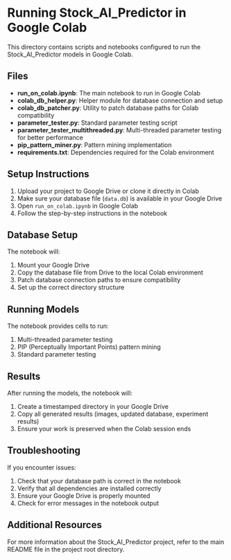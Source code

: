# Running Stock_AI_Predictor in Google Colab

This directory contains scripts and notebooks configured to run the Stock_AI_Predictor models in Google Colab.

## Files

- **run_on_colab.ipynb**: The main notebook to run in Google Colab
- **colab_db_helper.py**: Helper module for database connection and setup
- **colab_db_patcher.py**: Utility to patch database paths for Colab compatibility
- **parameter_tester.py**: Standard parameter testing script
- **parameter_tester_multithreaded.py**: Multi-threaded parameter testing for better performance
- **pip_pattern_miner.py**: Pattern mining implementation
- **requirements.txt**: Dependencies required for the Colab environment

## Setup Instructions

1. Upload your project to Google Drive or clone it directly in Colab
2. Make sure your database file (`data.db`) is available in your Google Drive
3. Open `run_on_colab.ipynb` in Google Colab
4. Follow the step-by-step instructions in the notebook

## Database Setup

The notebook will:
1. Mount your Google Drive
2. Copy the database file from Drive to the local Colab environment
3. Patch database connection paths to ensure compatibility
4. Set up the correct directory structure

## Running Models

The notebook provides cells to run:
1. Multi-threaded parameter testing
2. PIP (Perceptually Important Points) pattern mining
3. Standard parameter testing

## Results

After running the models, the notebook will:
1. Create a timestamped directory in your Google Drive
2. Copy all generated results (images, updated database, experiment results)
3. Ensure your work is preserved when the Colab session ends

## Troubleshooting

If you encounter issues:
1. Check that your database path is correct in the notebook
2. Verify that all dependencies are installed correctly
3. Ensure your Google Drive is properly mounted
4. Check for error messages in the notebook output

## Additional Resources

For more information about the Stock_AI_Predictor project, refer to the main README file in the project root directory.
